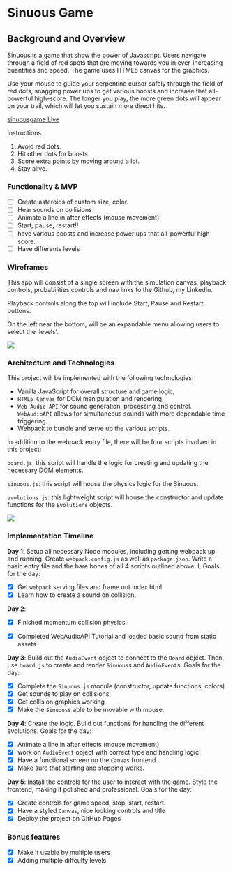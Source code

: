 # Sinuous Game

## Background and Overview
 Sinuous is a game that show the power of Javascript. Users navigate through a field of red spots that are moving towards you in ever-increasing quantities and speed. The game uses HTML5 canvas for the graphics.

Use your mouse to guide your serpentine cursor safely through the field of red dots, snagging power ups to get various boosts and increase that all-powerful high-score. The longer you play, the more green dots will appear on your trail, which will let you sustain more direct hits.

[sinuousgame Live](http://www.sinuousgame.com/)

Instructions
1. Avoid red dots.
2. Hit other dots for boosts.
3. Score extra points by moving around a lot.
4. Stay alive.

### Functionality & MVP  

- [ ] Create asteroids of custom size, color.
- [ ] Hear sounds on collisions
- [ ] Animate a line in after effects (mouse movement)
- [ ] Start, pause, restart!!
- [ ] have various boosts and increase power ups that all-powerful high-score.
- [ ] Have differents levels

### Wireframes

This app will consist of a single screen with the simulation canvas, playback controls, probabilities controls and nav links to the Github, my LinkedIn.  

Playback controls along the top will include Start, Pause and Restart buttons.

On the left near the bottom, will be an expandable menu allowing users to select the 'levels'.

![](https://cdn.mos.cms.futurecdn.net/48a163f8291af724f141cce1e9d60034-650-80.jpg)

### Architecture and Technologies

This project will be implemented with the following technologies:

- Vanilla JavaScript for overall structure and game logic,
- `HTML5 Canvas` for DOM manipulation and rendering,
- `Web Audio API` for sound generation, processing and control. `WebAudioAPI` allows for simultaneous sounds with more dependable time triggering.
- Webpack to bundle and serve up the various scripts.

In addition to the webpack entry file, there will be four scripts involved in this project:

`board.js`: this script will handle the logic for creating and updating the necessary DOM elements.

`sinuous.js`: this script will house the physics logic for the Sinuous.

`evolutions.js`: this lightweight script will house the constructor and update functions for the `Evolutions` objects.  

![](https://tutorialzine.com/media/2015/01/sinuous.jpg)

### Implementation Timeline

**Day 1**: 
Setup all necessary Node modules, including getting webpack up and running.  Create `webpack.config.js` as well as `package.json`.  Write a basic entry file and the bare bones of all 4 scripts outlined above.  L  Goals for the day:

- [x] Get `webpack` serving files and frame out index.html
- [x] Learn how to create a sound on collision.

**Day 2**: 
- [x] Finished momentum collision physics.
- [x] Completed WebAudioAPI Tutorial and loaded basic sound from static assets


**Day 3**: 
Build out the `AudioEvent` object to connect to the `Board` object.  Then, use `board.js` to create and render `Sinuous`s and `AudioEvent`s. Goals for the day:

- [x] Complete the `Sinuous.js` module (constructor, update functions, colors)
- [x] Get sounds to play on collisions
- [x] Get collision graphics working
- [x] Make the `Sinuous`s able to be movable with mouse.

**Day 4**:
Create the logic. Build out functions for handling the different evolutions. Goals for the day:
- [x] Animate a line in after effects (mouse movement)
- [x] work on `AudioEvent` object with correct type and handling logic
- [x] Have a functional screen on the `Canvas` frontend.
- [x] Make sure that starting and stopping works.

**Day 5**: 
Install the controls for the user to interact with the game. Style the frontend, making it polished and professional. Goals for the day:

- [x] Create controls for game speed, stop, start, restart.
- [x] Have a styled `Canvas`, nice looking controls and title
- [x] Deploy the project on GitHub Pages

### Bonus features
- [x] Make it usable by multiple users
- [x] Adding multiple diffculty levels
